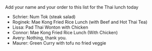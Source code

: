 Add your name and your order to this list for the Thai lunch today


* Schrier: Num Tok (steak salad)
* Roginek: Mae Kong Fried Rice Lunch (with Beef and Hot Thai Tea)
* Lissa: Pad Thai Wonton with Chicken
* Connor: Mae Kong Fried Rice Lunch (With Chicken)
* Avery: Nothing, thank you.
* Maurer: Green Curry with tofu no fried veggie

